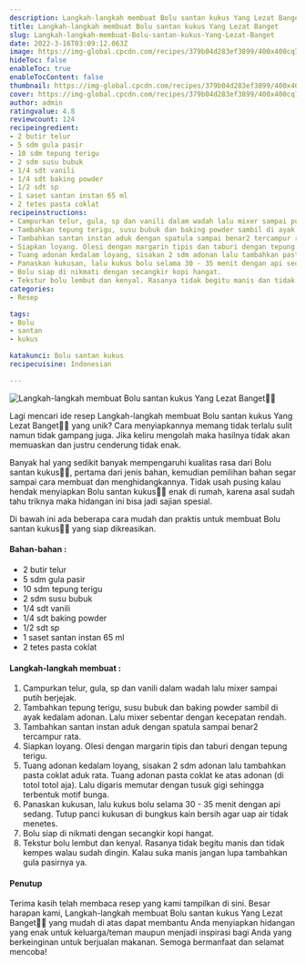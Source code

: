 ```yaml
---
description: Langkah-langkah membuat Bolu santan kukus Yang Lezat Banget"
title: Langkah-langkah membuat Bolu santan kukus Yang Lezat Banget
slug: Langkah-langkah-membuat-Bolu-santan-kukus-Yang-Lezat-Banget
date: 2022-3-16T03:09:12.063Z
image: https://img-global.cpcdn.com/recipes/379b04d283ef3899/400x400cq70/photo.jpg
hideToc: false
enableToc: true
enableTocContent: false
thumbnail: https://img-global.cpcdn.com/recipes/379b04d283ef3899/400x400cq70/photo.jpg
cover: https://img-global.cpcdn.com/recipes/379b04d283ef3899/400x400cq70/photo.jpg
author: admin
ratingvalue: 4.8
reviewcount: 124
recipeingredient:
- 2 butir telur
- 5 sdm gula pasir
- 10 sdm tepung terigu
- 2 sdm susu bubuk
- 1/4 sdt vanili
- 1/4 sdt baking powder
- 1/2 sdt sp
- 1 saset santan instan 65 ml
- 2 tetes pasta coklat
recipeinstructions:
- Campurkan telur, gula, sp dan vanili dalam wadah lalu mixer sampai putih berjejak.
- Tambahkan tepung terigu, susu bubuk dan baking powder sambil di ayak kedalam adonan. Lalu mixer sebentar dengan kecepatan rendah.
- Tambahkan santan instan aduk dengan spatula sampai benar2 tercampur rata.
- Siapkan loyang. Olesi dengan margarin tipis dan taburi dengan tepung terigu.
- Tuang adonan kedalam loyang, sisakan 2 sdm adonan lalu tambahkan pasta coklat aduk rata. Tuang adonan pasta coklat ke atas adonan (di totol totol aja). Lalu digaris memutar dengan tusuk gigi sehingga terbentuk motif bunga.
- Panaskan kukusan, lalu kukus bolu selama 30 - 35 menit dengan api sedang. Tutup panci kukusan di bungkus kain bersih agar uap air tidak menetes.
- Bolu siap di nikmati dengan secangkir kopi hangat.
- Tekstur bolu lembut dan kenyal. Rasanya tidak begitu manis dan tidak kempes walau sudah dingin. Kalau suka manis jangan lupa tambahkan gula pasirnya ya.
categories:
- Resep

tags:
- Bolu
- santan
- kukus

katakunci: Bolu santan kukus
recipecuisine: Indonesian

---
```


![Langkah-langkah membuat Bolu santan kukus Yang Lezat Banget👩‍🍳](https://img-global.cpcdn.com/recipes/379b04d283ef3899/400x400cq70/photo.jpg)

Lagi mencari ide resep Langkah-langkah membuat Bolu santan kukus Yang Lezat Banget👩‍🍳 yang unik? Cara menyiapkannya memang tidak terlalu sulit namun tidak gampang juga. Jika keliru mengolah maka hasilnya tidak akan memuaskan dan justru cenderung tidak enak.

Banyak hal yang sedikit banyak mempengaruhi kualitas rasa dari Bolu santan kukus👩‍🍳, pertama dari jenis bahan, kemudian pemilihan bahan segar sampai cara membuat dan menghidangkannya. Tidak usah pusing kalau hendak menyiapkan Bolu santan kukus👩‍🍳 enak di rumah, karena asal sudah tahu triknya maka hidangan ini bisa jadi sajian spesial.

Di bawah ini ada beberapa cara mudah dan praktis untuk membuat Bolu santan kukus👩‍🍳 yang siap dikreasikan.

<!--inarticleads1-->

#### Bahan-bahan :

- 2 butir telur
- 5 sdm gula pasir
- 10 sdm tepung terigu
- 2 sdm susu bubuk
- 1/4 sdt vanili
- 1/4 sdt baking powder
- 1/2 sdt sp
- 1 saset santan instan 65 ml
- 2 tetes pasta coklat

<!--inarticleads2-->

#### Langkah-langkah membuat :

1. Campurkan telur, gula, sp dan vanili dalam wadah lalu mixer sampai putih berjejak.
1. Tambahkan tepung terigu, susu bubuk dan baking powder sambil di ayak kedalam adonan. Lalu mixer sebentar dengan kecepatan rendah.
1. Tambahkan santan instan aduk dengan spatula sampai benar2 tercampur rata.
1. Siapkan loyang. Olesi dengan margarin tipis dan taburi dengan tepung terigu.
1. Tuang adonan kedalam loyang, sisakan 2 sdm adonan lalu tambahkan pasta coklat aduk rata. Tuang adonan pasta coklat ke atas adonan (di totol totol aja). Lalu digaris memutar dengan tusuk gigi sehingga terbentuk motif bunga.
1. Panaskan kukusan, lalu kukus bolu selama 30 - 35 menit dengan api sedang. Tutup panci kukusan di bungkus kain bersih agar uap air tidak menetes.
1. Bolu siap di nikmati dengan secangkir kopi hangat.
1. Tekstur bolu lembut dan kenyal. Rasanya tidak begitu manis dan tidak kempes walau sudah dingin. Kalau suka manis jangan lupa tambahkan gula pasirnya ya.

#### Penutup

Terima kasih telah membaca resep yang kami tampilkan di sini. Besar harapan kami, Langkah-langkah membuat Bolu santan kukus Yang Lezat Banget👩‍🍳 yang mudah di atas dapat membantu Anda menyiapkan hidangan yang enak untuk keluarga/teman maupun menjadi inspirasi bagi Anda yang berkeinginan untuk berjualan makanan. Semoga bermanfaat dan selamat mencoba!